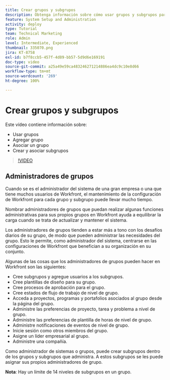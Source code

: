 ```yaml
---
title: Crear grupos y subgrupos
description: Obtenga información sobre cómo usar grupos y subgrupos para la organización de usuarios y los permisos para trabajar. Aprenda a crear un grupo y subgrupos.
feature: System Setup and Administration
activity: deploy
type: Tutorial
team: Technical Marketing
role: Admin
level: Intermediate, Experienced
thumbnail: 335070.png
jira: KT-8758
exl-id: b7f8ccb5-457f-4d89-bb57-5d9d6e169191
doc-type: video
source-git-commit: a25a49e59ca483246271214886ea4dc9c10e8d66
workflow-type: tm+mt
source-wordcount: '269'
ht-degree: 100%

---
```


# Crear grupos y subgrupos

Este vídeo contiene información sobre:

* Usar grupos
* Agregar grupo
* Asociar un grupo
* Crear y asociar subgrupos

>[!VIDEO](https://video.tv.adobe.com/v/335070/?quality=12&learn=on)

## Administradores de grupos

Cuando se es el administrador del sistema de una gran empresa o una que tiene muchos usuarios de Workfront, el mantenimiento de la configuración de Workfront para cada grupo y subgrupo puede llevar mucho tiempo.

Nombrar administradores de grupos que puedan realizar algunas funciones administrativas para sus propios grupos en Workfront ayuda a equilibrar la carga cuando se trata de actualizar y mantener el sistema.

Los administradores de grupos tienden a estar más a tono con los desafíos diarios de su grupo, de modo que pueden administrar las necesidades del grupo. Esto le permite, como administrador del sistema, centrarse en las configuraciones de Workfront que benefician a su organización en su conjunto.

Algunas de las cosas que los administradores de grupos pueden hacer en Workfront son las siguientes:

* Cree subgrupos y agregue usuarios a los subgrupos.
* Cree plantillas de diseño para su grupo.
* Cree procesos de aprobación para el grupo.
* Cree estados de flujo de trabajo de nivel de grupo.
* Acceda a proyectos, programas y portafolios asociados al grupo desde la página del grupo.
* Administre las preferencias de proyecto, tarea y problema a nivel de grupo.
* Administre las preferencias de plantilla de horas de nivel de grupo.
* Administre notificaciones de eventos de nivel de grupo.
* Inicie sesión como otros miembros del grupo.
* Asigne un líder empresarial al grupo.
* Administre una compañía.

Como administrador de sistemas o grupos, puede crear subgrupos dentro de los grupos y subgrupos que administra. A estos subgrupos se les puede asignar sus propios administradores de grupo.

**Nota**: Hay un límite de 14 niveles de subgrupos en un grupo.
